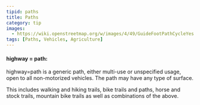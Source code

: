 ```yaml
---
tipid: paths
title: Paths
category: tip
images:
  - https://wiki.openstreetmap.org/w/images/4/49/GuideFootPathCycleYes.jpg
tags: [Paths, Vehicles, Agriculture]
---
```


#### highway = path:

highway=path is a generic path, either multi-use or unspecified usage, open to all non-motorized vehicles. The path may have any type of surface.

This includes walking and hiking trails, bike trails and paths, horse and stock trails, mountain bike trails as well as combinations of the above.


